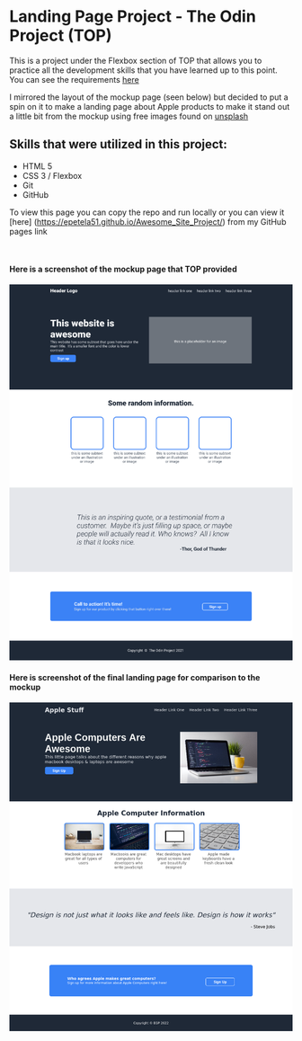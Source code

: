# **Landing Page Project - The Odin Project (TOP)**

This is a project under the Flexbox section of TOP that allows you to practice all the development skills that you have learned up to this point.  You can see the requirements [here](https://www.theodinproject.com/paths/foundations/courses/foundations/lessons/landing-page)

I mirrored the layout of the mockup page (seen below) but decided to put a spin on it to make a landing page about Apple products to make it stand out a little bit from the mockup using free images found on [unsplash](https://unsplash.com/)

## Skills that were utilized in this project:
* HTML 5
* CSS 3 / Flexbox
* Git
* GitHub

To view this page you can copy the repo and run locally or you can view it [here] (https://epetela51.github.io/Awesome_Site_Project/) from my GitHub pages link

<br>

#### Here is a screenshot of the mockup page that TOP provided

![TOP Mockup Page](/images/odin-project-mockup.png?raw=true)

#### Here is screenshot of the final landing page for comparison to the mockup

![My Current Page](/images/final_page.png?raw=true)